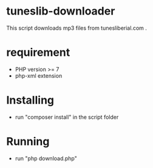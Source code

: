 # tuneslib-downloader

This script downloads mp3 files from tunesliberial.com .

# requirement
- PHP  version >= 7
- php-xml extension

# Installing
 - run "composer install" in the script folder

# Running
 - run "php download.php"
